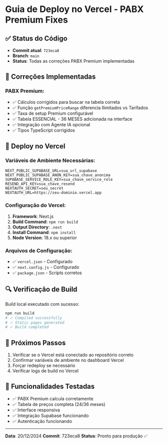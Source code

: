 # Guia de Deploy no Vercel - PABX Premium Fixes

## ✅ Status do Código
- **Commit atual**: `723eca8`
- **Branch**: `main`
- **Status**: Todas as correções PABX Premium implementadas

## 🔧 Correções Implementadas

### PABX Premium:
- ✅ Cálculos corrigidos para buscar na tabela correta
- ✅ Função `getPremiumPriceRange` diferencia Ilimitados vs Tarifados
- ✅ Taxa de setup Premium configurável
- ✅ Tabela ESSENCIAL - 36 MESES adicionada na interface
- ✅ Integração com Agente IA opcional
- ✅ Tipos TypeScript corrigidos

## 🚀 Deploy no Vercel

### Variáveis de Ambiente Necessárias:
```
NEXT_PUBLIC_SUPABASE_URL=sua_url_supabase
NEXT_PUBLIC_SUPABASE_ANON_KEY=sua_chave_anonima
SUPABASE_SERVICE_ROLE_KEY=sua_chave_service_role
RESEND_API_KEY=sua_chave_resend
NEXTAUTH_SECRET=seu_secret
NEXTAUTH_URL=https://seu-dominio.vercel.app
```

### Configuração do Vercel:
1. **Framework**: Next.js
2. **Build Command**: `npm run build`
3. **Output Directory**: `.next`
4. **Install Command**: `npm install`
5. **Node Version**: 18.x ou superior

### Arquivos de Configuração:
- ✅ `vercel.json` - Configurado
- ✅ `next.config.js` - Configurado
- ✅ `package.json` - Scripts corretos

## 🔍 Verificação de Build

Build local executado com sucesso:
```bash
npm run build
# ✓ Compiled successfully
# ✓ Static pages generated
# ✓ Build completed
```

## 📝 Próximos Passos

1. Verificar se o Vercel está conectado ao repositório correto
2. Confirmar variáveis de ambiente no dashboard Vercel
3. Forçar redeploy se necessário
4. Verificar logs de build no Vercel

## 🎯 Funcionalidades Testadas

- ✅ PABX Premium calcula corretamente
- ✅ Tabela de preços completa (24/36 meses)
- ✅ Interface responsiva
- ✅ Integração Supabase funcionando
- ✅ Autenticação funcionando

---

**Data**: 20/12/2024
**Commit**: 723eca8
**Status**: Pronto para produção ✅